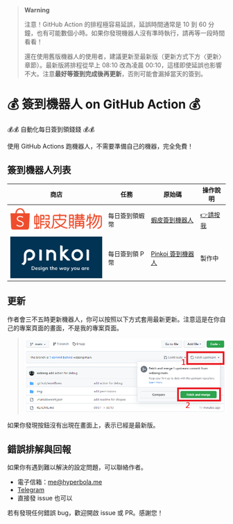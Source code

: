 > **Warning**
>
> 注意！GitHub Action 的排程極容易延誤，延誤時間通常是 10 到 60 分鐘，也有可能數個小時。如果你發現機器人沒有準時執行，請再等一段時間看看！
>
> 還在使用舊版機器人的使用者，建議更新至最新版（更新方式下方〈更新〉章節）。最新版將排程從早上 08:10 改為凌晨 00:10，這樣即使延誤也影響不大。注意**最好等簽到完成後再更新**，否則可能會漏掉當天的簽到。

# 💰 簽到機器人 on GitHub Action 💰

💰💰 自動化每日簽到領錢錢 💰💰

使用 GitHub Actions 跑機器人，不需要準備自己的機器，完全免費！

## 簽到機器人列表

| 商店 | 任務 | 原始碼 | 操作說明 |
| --- | ---- | ------ | ----- |
| [![shopee](img/shopee.png)](https://shopee.tw/) | 每日簽到領蝦幣 | [蝦皮簽到機器人](https://github.com/wdzeng/shopee-coins-bot) | [👉請按我](docs/shopee-gha-inst.md)
| [![pinkoi](img/pinkoi.png)](https://www.pinkoi.com/) | 每日簽到領 P 幣 | [Pinkoi 簽到機器人](https://github.com/wdzeng/pinkoi-coins-bot) | 製作中 |

## 更新

作者會三不五時更新機器人，你可以按照以下方式套用最新更新。注意這是在你自己的專案頁面的畫面，不是我的專案頁面。

> ![update](img/update.png)

如果你發現按鈕沒有出現在畫面上，表示已經是最新版。

## 錯誤排解與回報

如果你有遇到難以解決的設定問題，可以聯絡作者。

- 電子信箱：me@hyperbola.me
- [Telegram](https://t.me/hyperbola_cc)
- 直接發 issue 也可以

若有發現任何錯誤 bug，歡迎開啟 issue 或 PR。感謝您！
